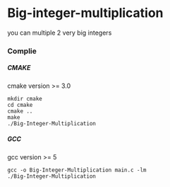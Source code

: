 # Big-integer-multiplication

you can multiple 2 very big integers

### Complie
##### CMAKE
cmake version >= 3.0

    mkdir cmake
    cd cmake
    cmake ..
    make
    ./Big-Integer-Multiplication
##### GCC
gcc version >= 5

    gcc -o Big-Integer-Multiplication main.c -lm
    ./Big-Integer-Multiplication